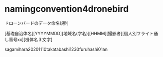# namingconvention4dronebird
ドローンバードのデータ命名規則

[基礎自治体名][YYYYMMDD][地域名(字名)][HHMM][撮影者][個人別フライト通し番号xx][機体名３文字]


sagamihara20201110takatabashi1230furuhashi01an



